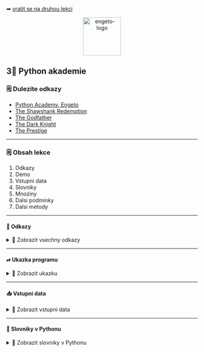 ➡ [vratit se na druhou lekci](https://github.com/Bralor/python-academy/tree/lekce02)

<p align="center">
  <img alt="engeto-logo" width="100px" src="https://engeto.cz/wp-content/uploads/2019/01/engeto-square.png" />
</p>

## 3⃣ Python akademie
### 🗒 Dulezite odkazy
- [Python Academy, Engeto]()
- [The Shawshank Redemption]()
- [The Godfather]()
- [The Dark Knight]()
- [The Prestige]()
---

### 🗒 Obsah lekce
1. Odkazy
2. Demo
3. Vstupni data
4. Slovniky
5. Mnoziny
6. Dalsi podminky
7. Dalsi metody
---

#### 📔 Odkazy
<details>
  <summary>🔽 Zobrazit vsechny odkazy</summary>

  - [Vzdelavaci platforma Engeta](https://engeto.com)
  - [Vstupni data, Shawshank Redemption](https://www.imdb.com/title/tt0111161/?ref_=fn_al_tt_1)
  - [Vstupni data, Godfather](https://www.imdb.com/title/tt0068646/?ref_=fn_al_tt_1)
  - [Vstupni data, Dark Knight](https://www.imdb.com/title/tt0468569/?ref_=fn_al_tt_1)
  - [Vstupni data, Prestige](https://www.imdb.com/title/tt0482571/?ref_=fn_al_tt_1)

</details>

---

#### ⏯  Ukazka programu
<details>
  <summary>🔽 Zobrazit ukazku</summary>

  1. ✌  [Stahnete si treti lekci jako **zip**](https://github.com/Bralor/python-academy/archive/lekce03.zip)
  2. 💪 Presunte se ke stazenemu souboru
  3. 🙏 Spustte soubor **movies** v PyCharm
  4. 🐍 Spustte program pomoci klaves **ctrl+shift+F10**
  5. 🎥 Zkousejte!

</details>

---

#### 📥 Vstupni data
<details>
  <summary>🔽 Zobrazit vstupni data</summary>

  ##### The Shawshank redemption
  ```python
  film_1 = {
    "JMENO": "Shawshank Redemption",
    "HODNOCENI": "93/100",
    "ROK": 1994,
    "REZISER": "Frank Darabont",
    "STOPAZ": 144,
    "HRAJI": ("Tim Robbins", "Morgan Freeman", "Bob Gunton", "William Sadler",
      "Clancy Brown", "Gil Bellows", "Mark Rolston", "James Whitmore",
      "Jeffrey DeMunn", "Larry Brandenburg"
     )
  }
  ```

  ##### The Godfather
  ```python
  film_2 = {
    "JMENO": "The Godfather",
    "HODNOCENI": "92/100",
    "ROK": 1972,
    "REZISER": "Francis Ford Coppola",
    "STOPAZ": 175,
    "HRAJI": ("Marlon Brando", "Al Pacino", "James Caan",
      "Richard S. Castellano", "Robert Duvall", "Sterling Hayden",
      "John Marley", "Richard Conte"
    )
  }
  ```

  ##### The Dark knight
  ```python
  film_3 = {
    "JMENO": "The Dark Knight",
    "HODNOCENI": "90/100",
    "ROK": 2008,
    "REZISER": "Christopher Nolan",
    "STOPAZ": 152,
    "HRAJI": ("Christian Bale", "Heath Ledger", "Aaron Eckhart",
      "Michael Caine", "Maggie Gyllenhaal", "Gary Oldman", "Morgan Freeman",
      "Monique Gabriela", "Ron Dean", "Cillian Murphy"
    )
  }
  ```

  ##### The Prestige
  ```python
  film_4 = {
    "JMENO": "The Prestige",
    "HODNOCENI": "85/100",
    "ROK": 2006,
    "REZISER": "Christopher Nolan",
    "STOPAZ": 130,
    "HRAJI": ("Hugh Jackman", "Christian Bale", "Michael Caine",
      "Piper Perabo", "Rebecca Hall", "Scarlett Johansson", "Samantha Mahurin",
      "David Bowie"
    )
  }
  ```
</details>

---

#### 📔 Slovniky v Pythonu
<details>
  <summary>🔽 Zobrazit slovniky v Pythonu</summary>

  ##### 📂 Vytvorime pracovni adresar
  Vytvorime prazdny adresar pro jednotlive lekce a do nej dalsi:
  ```
  mkdir python-akademie
  mkdir python-akademie/lekce03
  ```

  ##### 🗄  Vytorime novy soubor
  ```
  touch movies.py       # Linux
  copy nul "movies.py"  # Windows
  ```

  ##### ❓Co je to slovnik
  - **standartni datovy typ** Pythonu
  - tvoreny pary **klic: hodnota**
  - podle **klice** vratim (mapuji) **hodnotu** (ne naopak)
  - klic je **unikatni** (napr. retezec, cislo)
  - hodnota nemusi byt (napr. retezec, cislo, seznam, ntice, jiny slovnik)
  - nelze indexovat jako seznamy/ntice
  - nemaji poradi jako seznamy/ntice

  ##### 📓 Vytvorime prazdny slovnik
  ```python
  filmovy_slovnik = {}      # 1. zpusob
  filmovy_slovnik = dict()  # 2. zpusob
  ```

  ##### 🗝 Vlozime prvni klic
  Tak jak jsme pouzivali hranate zavorky u seznamu, je pouzijeme i u slovniku.
  Ale v tentokrat pro vytvoreni **klice a jeho **hodnoty**.
  ```python
  filmovy_slovnik["jmeno"] = None
  ```
  ##### 👑 Pridame hodnotu
  ```python
  filmovy_slovnik["jmeno"] = "Matous"
  ```

  ##### 😱 Pridame seznam jako hodnotu
  ```python
  PISMENA = ["a", "b", "c", "d"]
  filmovy_slovnik["pismena"] = PISMENA
  ```

  ##### 🤦 Slovnik ve slovniku
  Tento princip muzeme chapat jako vkladani slovniku do slovniku (plati i pro
  jine datove typy jako senzamy aj.)
  ```python
  vnoreny_slovnik_1 = {"jmeno": "Lukas"}
  vnoreny_slovnik_2 = {"jmeno": "Jan"}

  filmovy_slovnik["1_slovnik"] = vnoreny_slovnik_1
  filmovy_slovnik["2_slovnik"] = vnoreny_slovnik_2
  ```

  ##### ⏪ Odstranime klice & hodnoty
  - funkce `del`
  - metoda `pop`
  - metoda `popitem`
  ```python
  del filmovy_slovnik["1_slovnik"]
  filmovy_slovnik.pop("2_slovnik")
  ```

</details>



